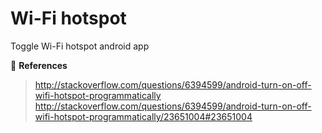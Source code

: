 # Wi-Fi hotspot
Toggle Wi-Fi hotspot android app

:clap:  **References**
> http://stackoverflow.com/questions/6394599/android-turn-on-off-wifi-hotspot-programmatically
> http://stackoverflow.com/questions/6394599/android-turn-on-off-wifi-hotspot-programmatically/23651004#23651004
